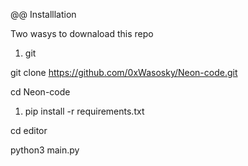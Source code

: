 
@@ Installlation 


Two wasys to downaload this repo 


1. git

  git clone https://github.com/0xWasosky/Neon-code.git
  
  cd Neon-code
  
  1. pip install -r requirements.txt
  
  cd editor
  
  python3 main.py
